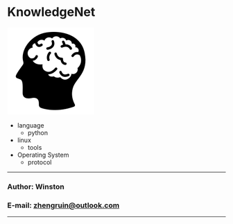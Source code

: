 #  KnowledgeNet

![knowledgenet-logo] 

- language
    - python
- linux
    - tools
- Operating System
    - protocol
    
***
### Author: Winston
### E-mail: zhengruin@outlook.com
***
[knowledgenet-logo]: /images/brain.png




